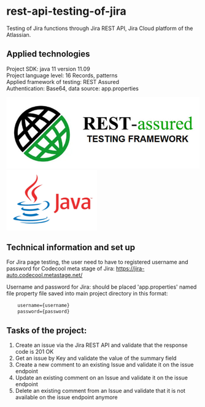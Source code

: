 # rest-api-testing-of-jira
Testing of Jira functions through Jira REST API, Jira Cloud platform of the Atlassian.


## Applied technologies

Project SDK: java 11 version 11.09<br>
Project language level: 16 Records, patterns<br>
Applied framework of testing: REST Assured<br>
Authentication: Base64, data source: app.properties

![](Rest-assured.jpg)
![](java.png)


## Technical information and set up

For Jira page testing, the user need to have to registered username and password for Codecool meta stage of Jira:
https://jira-auto.codecool.metastage.net/

Username and password for Jira: should be placed 'app.properties' named file property file saved into main project
directory in this format:

        username={username}
        password={password}

## Tasks of the project:

1. Create an issue via the Jira REST API and validate that the response code is 201 OK<br>
2. Get an issue by Key and validate the value of the summary field
3. Create a new comment to an existing Issue and validate it on the issue endpoint
4. Update an existing comment on an Issue and validate it on the issue endpoint
5. Delete an existing comment from an Issue and validate that it is not available on the issue endpoint anymore


